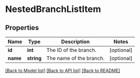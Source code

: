 # NestedBranchListItem

## Properties
Name | Type | Description | Notes
------------ | ------------- | ------------- | -------------
**id** | **int** | The ID of the branch. | [optional] 
**name** | **string** | The name of the branch. | [optional] 

[[Back to Model list]](../README.md#documentation-for-models) [[Back to API list]](../README.md#documentation-for-api-endpoints) [[Back to README]](../README.md)


